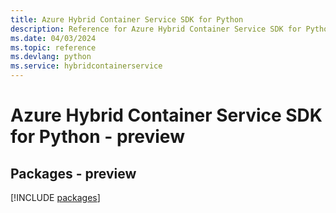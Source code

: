 ```yaml
---
title: Azure Hybrid Container Service SDK for Python
description: Reference for Azure Hybrid Container Service SDK for Python
ms.date: 04/03/2024
ms.topic: reference
ms.devlang: python
ms.service: hybridcontainerservice
---
```

# Azure Hybrid Container Service SDK for Python - preview
## Packages - preview
[!INCLUDE [packages](hybrid-container-service-index.md)]